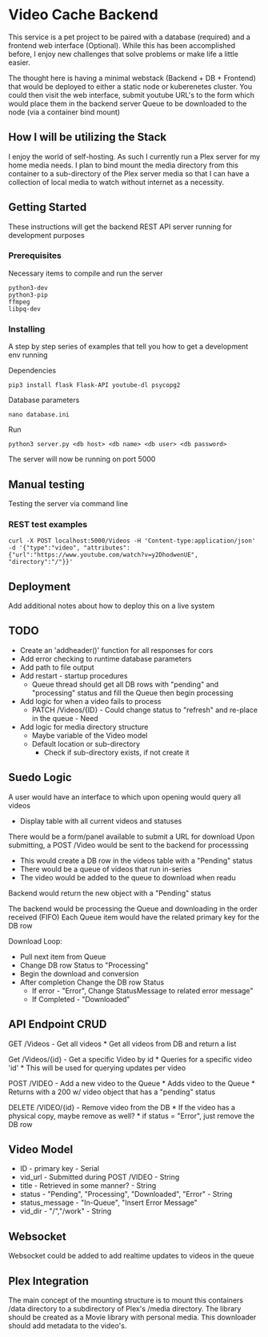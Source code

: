 # Video Cache Backend
This service is a pet project to be paired with a database (required) and a frontend web interface (Optional).
While this has been accomplished before, I enjoy new challenges that solve problems or make life a little easier. 

The thought here is having a minimal webstack (Backend + DB + Frontend) that would be deployed to either a static node or kuberenetes cluster.
You could then visit the web interface, submit youtube URL's to the form which would place them in the backend server Queue to be downloaded to the node (via a container bind mount)

## How I will be utilizing the Stack
I enjoy the world of self-hosting. As such I currently run a Plex server for my home media needs. I plan to bind mount the media directory from this container to a sub-directory of the Plex server media so that I can have a collection of local media to watch without internet as a necessity. 

## Getting Started

These instructions will get the backend REST API server running for development purposes

### Prerequisites

Necessary items to compile and run the server

```
python3-dev
python3-pip
ffmpeg
libpq-dev
```

### Installing

A step by step series of examples that tell you how to get a development env running

Dependencies
```
pip3 install flask Flask-API youtube-dl psycopg2
```

Database parameters
```
nano database.ini 
```

Run

```
python3 server.py <db host> <db name> <db user> <db password>
```

The server will now be running on port 5000

## Manual testing

Testing the server via command line

### REST test examples
```
curl -X POST localhost:5000/Videos -H 'Content-type:application/json' -d '{"type":"video", "attributes":{"url":"https://www.youtube.com/watch?v=y2DhodwenUE", "directory":"/"}}'
```

## Deployment

Add additional notes about how to deploy this on a live system

## TODO
* Create an 'addheader()' function for all responses for cors
* Add error checking to runtime database parameters
* Add path to file output
* Add restart - startup procedures
	* Queue thread should get all DB rows with "pending" and "processing" status and fill the Queue then begin processing
* Add logic for when a video fails to process
	* PATCH /Videos/{ID} - Could change status to "refresh" and re-place in the queue - Need 
* Add logic for media directory structure
	* Maybe variable of the Video model
	* Default location or sub-directory
		* Check if sub-directory exists, if not create it
## Suedo Logic
A user would have an interface to which upon opening would query all videos
* Display table with all current videos and statuses

There would be a form/panel available to submit a URL for download
Upon submitting, a POST /Video would be sent to the backend for processsing
* This would create a DB row in the videos table with a "Pending" status
* There would be a queue of videos that run in-series
* The video would be added to the queue to download when readu

Backend would return the new object with a "Pending" status

The backend would be processing the Queue and downloading in the order received (FIFO)
Each Queue item would have the related primary key for the DB row

Download Loop:
* Pull next item from Queue
* Change DB row Status to "Processing"
* Begin the download and conversion
* After completion Change the DB row Status
	* If error - "Error", Change StatusMessage to related error message"
	* If Completed - "Downloaded"

## API Endpoint CRUD

GET /Videos - Get all videos 
	* Get all videos from DB and return a list
	
Get /Videos/{id} - Get a specific Video by id
	* Queries for a specific video 'id'
	* This will be used for querying updates per video
	
POST /VIDEO - Add a new video to the Queue
	* Adds video to the Queue
	* Returns with a 200 w/ video object that has a "pending" status

DELETE /VIDEO/{id} - Remove video from the DB
	* If the video has a physical copy, maybe remove as well?
	* if status = "Error", just remove the DB row

## Video Model
* ID - primary key - Serial
* vid_url - Submitted during POST /VIDEO - String
* title - Retrieved in some manner? - String
* status - "Pending", "Processing", "Downloaded", "Error" - String
* status_message - "In-Queue", "Insert Error Message"
* vid_dir - "/","/work" - String

## Websocket
Websocket could be added to add realtime updates to videos in the queue

## Plex Integration
The main concept of the mounting structure is to mount this containers /data directory to a subdirectory of Plex's /media directory.
The library should be created as a Movie library with personal media. This downloader should add metadata to the video's.